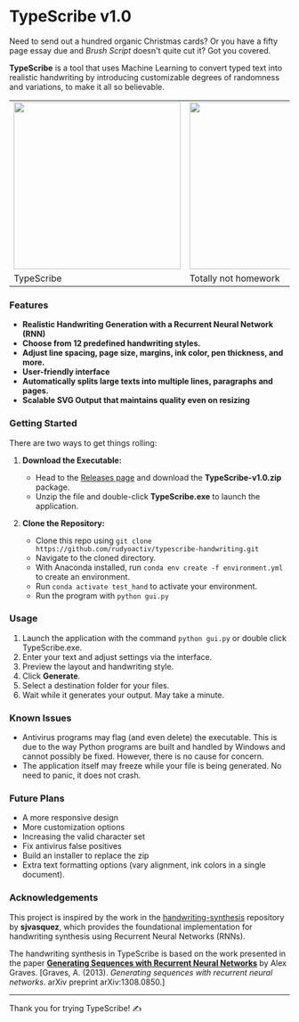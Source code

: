 # TypeScribe v1.0

Need to send out a hundred organic Christmas cards? Or you have a fifty page essay due and _Brush Script_ doesn't quite cut it?
Got you covered.

**TypeScribe** is a tool that uses Machine Learning to convert typed text into realistic handwriting by introducing customizable degrees of randomness and variations, to make it all so believable.

<table align="center">
  <tr>
    <td><img src="https://github.com/user-attachments/assets/077894b9-6fb9-430e-8b13-de8ae40866e0" alt="" width="300"></td>
    <td><img src="https://github.com/user-attachments/assets/cf977b24-a56a-4f0c-aa15-da991e487b0b" alt="" width="300"></td>
    <td><img src="https://github.com/user-attachments/assets/7804ff31-4403-4621-90ac-3b65b0aac13f" alt="" width="300"></td>
    <td><img src="https://github.com/user-attachments/assets/defd2a1c-d28b-49fa-bb49-20f297a830c1" alt="" width="300"></td>
  </tr>
      <tr>
    <td>TypeScribe</td>
    <td>Totally not homework</td>
    <td>A truly heartfelt letter</td>
    <td>Christmas Cards too!?</td>
  </tr>
</table>

### Features
- **Realistic Handwriting Generation with a Recurrent Neural Network (RNN)**
- **Choose from 12 predefined handwriting styles.**
- **Adjust line spacing, page size, margins, ink color, pen thickness, and more.**
- **User-friendly interface**
- **Automatically splits large texts into multiple lines, paragraphs and pages.**
- **Scalable SVG Output that maintains quality even on resizing**


### Getting Started

There are two ways to get things rolling:

1. **Download the Executable:**
   - Head to the [Releases page](https://github.com/rudyoactiv/typescribe-handwriting/releases) and download the **TypeScribe-v1.0.zip** package.
   - Unzip the file and double-click **TypeScribe.exe** to launch the application.

2. **Clone the Repository:**
   - Clone this repo using ```git clone https://github.com/rudyoactiv/typescribe-handwriting.git```
   - Navigate to the cloned directory.
   - With Anaconda installed, run ```conda env create -f environment.yml``` to create an environment.
   - Run ```conda activate test_hand``` to activate your environment.
   - Run the program with ```python gui.py```


### Usage
1. Launch the application with the command ```python gui.py``` or double click TypeScribe.exe.
2. Enter your text and adjust settings via the interface.
3. Preview the layout and handwriting style.
4. Click **Generate**.
5. Select a destination folder for your files.
6. Wait while it generates your output. May take a minute.

### Known Issues
- Antivirus programs may flag (and even delete) the executable. This is due to the way Python programs are built and handled by Windows and cannot possibly be fixed. However, there is no cause for concern.
- The application itself may freeze while your file is being generated. No need to panic, it does not crash.

### Future Plans
- A more responsive design
- More customization options
- Increasing the valid character set
- Fix antivirus false positives
- Build an installer to replace the zip
- Extra text formatting options (vary alignment, ink colors in a single document).

### Acknowledgements
This project is inspired by the work in the [handwriting-synthesis](https://github.com/sjvasquez/handwriting-synthesis) repository by **sjvasquez**, which provides the foundational implementation for handwriting synthesis using Recurrent Neural Networks (RNNs). 

The handwriting synthesis in TypeScribe is based on the work presented in the paper **[Generating Sequences with Recurrent Neural Networks](https://arxiv.org/abs/1308.0850)** by Alex Graves. [Graves, A. (2013). *Generating sequences with recurrent neural networks*. arXiv preprint arXiv:1308.0850.]

---

Thank you for trying TypeScribe! ✍️
